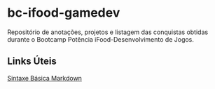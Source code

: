 # bc-ifood-gamedev
Repositório de anotações, projetos e listagem das conquistas obtidas durante o Bootcamp Potência iFood-Desenvolvimento de Jogos.

## Links Úteis
[Sintaxe Básica Markdown](https://www.markdownguide.org/basic-syntax/)

